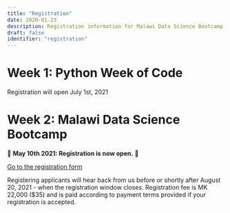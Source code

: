 ```yaml
---
title: "Registration"
date: 2020-01-23
description: Registration information for Malawi Data Science Bootcamp
draft: false
identifier: "registration"
---
```


# Week 1: Python Week of Code

Registration will open July 1st, 2021

# Week 2: Malawi Data Science Bootcamp

📢 **May 10th 2021: Registration is now open.** 📢

<a href="https://mwdata.science/app/registration/">Go to the registration form</a>

Registering applicants will hear back from us before or shortly after August 20, 2021 - when the registration window closes.  Registration fee is MK 22,000 ($35) and is paid according to payment terms provided if your registration is accepted.

